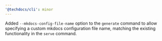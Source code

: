 ```yaml
---
'@techdocs/cli': minor
---
```


Added `--mkdocs-config-file-name` option to the `generate` command to allow specifying a custom mkdocs configuration file name, matching the existing functionality in the `serve` command.

